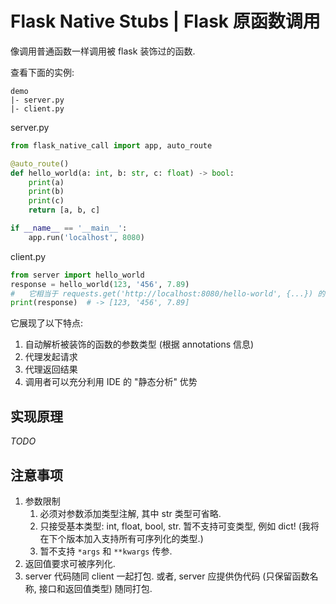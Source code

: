 # Flask Native Stubs | Flask 原函数调用

像调用普通函数一样调用被 flask 装饰过的函数.

查看下面的实例:

```
demo
|- server.py
|- client.py
```

server.py

```python
from flask_native_call import app, auto_route

@auto_route()
def hello_world(a: int, b: str, c: float) -> bool:
    print(a)
    print(b)
    print(c)
    return [a, b, c]

if __name__ == '__main__':
    app.run('localhost', 8080)
```

client.py

```python
from server import hello_world
response = hello_world(123, '456', 7.89)
#   它相当于 requests.get('http://localhost:8080/hello-world', {...}) 的高级封装.
print(response)  # -> [123, '456', 7.89]
```

它展现了以下特点:

1. 自动解析被装饰的函数的参数类型 (根据 annotations 信息)
2. 代理发起请求
3. 代理返回结果
4. 调用者可以充分利用 IDE 的 "静态分析" 优势

## 实现原理

*TODO*

## 注意事项

1. 参数限制
    1. 必须对参数添加类型注解, 其中 str 类型可省略.
    2. 只接受基本类型: int, float, bool, str. 暂不支持可变类型, 例如 dict! (我将在下个版本加入支持所有可序列化的类型.)
    3. 暂不支持 `*args` 和 `**kwargs` 传参.
2. 返回值要求可被序列化.
3. server 代码随同 client 一起打包. 或者, server 应提供伪代码 (只保留函数名称, 接口和返回值类型) 随同打包.
